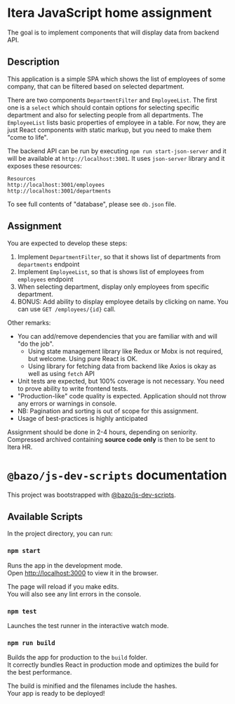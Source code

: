 # Itera JavaScript home assignment

The goal is to implement components that will display data from backend API.

## Description

This application is a simple SPA which shows the list of employees of some company, that can be filtered based on selected department.

There are two components `DepartmentFilter` and `EmployeeList`. The first one is a `select` which should contain options for selecting specific department and also for selecting people from all departments. The `EmployeeList` lists basic properties of employee in a table. For now, they are just React components with static markup, but you need to make them "come to life".

The backend API can be run by executing `npm run start-json-server` and it will be available at `http://localhost:3001`. It uses `json-server` library and it exposes these resources:

    Resources
    http://localhost:3001/employees
    http://localhost:3001/departments

To see full contents of "database", please see `db.json` file.

## Assignment

You are expected to develop these steps:

1. Implement `DepartmentFilter`, so that it shows list of departments from `departments` endpoint
2. Implement `EmployeeList`, so that is shows list of employees from `employees` endpoint
3. When selecting department, display only employees from specific department.
4. BONUS: Add ability to display employee details by clicking on name. You can use `GET /employees/{id}` call.

Other remarks:

-   You can add/remove dependencies that you are familiar with and will "do the job".
    -   Using state management library like Redux or Mobx is not required, but welcome. Using pure React is OK.
    -   Using library for fetching data from backend like Axios is okay as well as using `fetch` API
-   Unit tests are expected, but 100% coverage is not necessary. You need to prove ability to write frontend tests.
-   "Production-like" code quality is expected. Application should not throw any errors or warnings in console.
-   NB: Pagination and sorting is out of scope for this assignment.
-   Usage of best-practices is highly anticipated

Assignment should be done in 2-4 hours, depending on seniority. Compressed archived containing **source code only** is then to be sent to Itera HR.

# `@bazo/js-dev-scripts` documentation

This project was bootstrapped with [@bazo/js-dev-scripts](https://github.com/bazo/js-dev-scripts).

## Available Scripts

In the project directory, you can run:

### `npm start`

Runs the app in the development mode.<br />
Open [http://localhost:3000](http://localhost:3000) to view it in the browser.

The page will reload if you make edits.<br />
You will also see any lint errors in the console.

### `npm test`

Launches the test runner in the interactive watch mode.<br />

### `npm run build`

Builds the app for production to the `build` folder.<br />
It correctly bundles React in production mode and optimizes the build for the best performance.

The build is minified and the filenames include the hashes.<br />
Your app is ready to be deployed!
